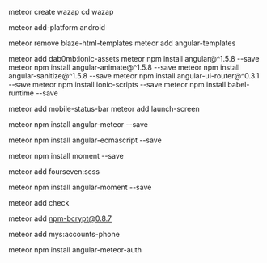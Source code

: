 
meteor create wazap
cd wazap

meteor add-platform android

meteor remove blaze-html-templates
meteor add angular-templates

meteor add dab0mb:ionic-assets
meteor npm install angular@^1.5.8 --save
meteor npm install angular-animate@^1.5.8 --save
meteor npm install angular-sanitize@^1.5.8 --save
meteor npm install angular-ui-router@^0.3.1 --save
meteor npm install ionic-scripts --save
meteor npm install babel-runtime --save

meteor add mobile-status-bar
meteor add launch-screen


meteor npm install angular-meteor --save

meteor npm install angular-ecmascript --save

meteor npm install moment --save

meteor add fourseven:scss

meteor npm install angular-moment --save

meteor add check

meteor add npm-bcrypt@0.8.7

meteor add mys:accounts-phone

meteor npm install angular-meteor-auth